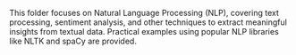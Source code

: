 This folder focuses on Natural Language Processing (NLP), covering text processing, sentiment analysis, and other techniques to extract meaningful insights from textual data. Practical examples using popular NLP libraries like NLTK and spaCy are provided.
